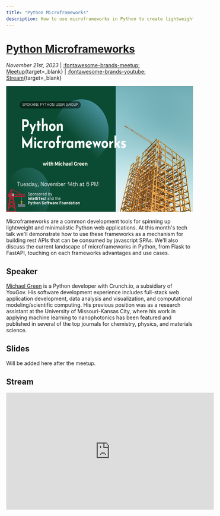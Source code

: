 ```yaml
---
title: "Python Microframeworks"
description: How to use microframeworks in Python to create lightweight web applications, focusing on building REST APIs for JavaScript SPAs
---
```


<!-- index: start -->

# [Python Microframeworks](./python-microframeworks.md)

_November 21st, 2023_ | [:fontawesome-brands-meetup: Meetup](https://www.meetup.com/python-spokane/events/297078458/){target=_blank} | [:fontawesome-brands-youtube: Stream](https://youtube.com/live/hPjw7UlcDsc?feature=share){target=_blank}

<img src="/img/python-microframeworks.png" width="600" height="337.5">

Microframeworks are a common development tools for spinning up lightweight and minimalistic Python web applications. At this month's tech talk we'll demonstrate how to use these frameworks as a mechanism for building rest APIs that can be consumed by javascript SPAs. We'll also discuss the current landscape of microframeworks in Python, from Flask to FastAPI, touching on each frameworks advantages and use cases.

## Speaker

[Michael Green](https://michaelgreen.dev/) is a Python developer with Crunch.io, a subsidiary of YouGov. His software development experience includes full-stack web application development, data analysis and visualization, and computational modeling/scientific computing. His previous position was as a research assistant at the University of Missouri-Kansas City, where his work in applying machine learning to nanophotonics has been featured and published in several of the top journals for chemistry, physics, and materials science.

<!-- index: end -->

## Slides

Will be added here after the meetup.

## Stream

<iframe width="560" height="315" src="https://www.youtube-nocookie.com/embed/LeIUm8jnEgw?si=v8N8mCBYaR0nYP6Y" title="YouTube video player" frameborder="0" allow="accelerometer; autoplay; clipboard-write; encrypted-media; gyroscope; picture-in-picture; web-share" allowfullscreen></iframe>
